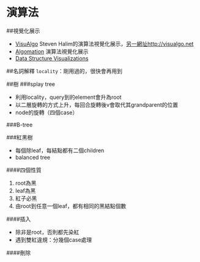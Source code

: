 # 演算法

##視覺化展示
* [VisuAlgo](http://www.comp.nus.edu.sg/~stevenha/visualization/) Steven Halim的演算法視覺化展示，[另一網址](http://visualgo.net)http://visualgo.net
* [Algomation](http://www.algomation.com/) 演算法視覺化展示
* [Data Structure Visualizations](http://www.cs.usfca.edu/~galles/visualization/Algorithms.html)

##名詞解釋
`locality`：剛用過的，很快會再用到

##樹
###splay tree
* 利用locality，query到的element會升為root
* 以二層旋轉的方式上升，每回合旋轉後v會取代其grandparent的位置
* node的旋轉（四個case） 

###B-tree

###紅黑樹
* 每個除leaf，每結點都有二個children
* balanced tree

####四個性質
1. root為黑
2. leaf為黑
3. 紅子必黑
4. 由root到任意一個leaf，都有相同的黑結點個數

####插入
* 除非是root，否則都先染紅 
* 遇到雙紅違規：分幾個case處理

####刪除
